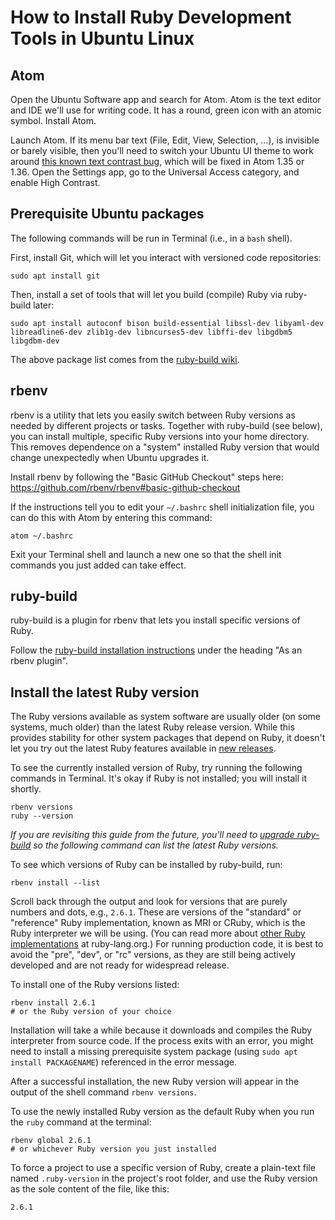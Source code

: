 # How to Install Ruby Development Tools in Ubuntu Linux

## Atom

Open the Ubuntu Software app and search for Atom. Atom is the text editor and IDE we'll use for writing code. It has a round, green icon with an atomic symbol. Install Atom.

Launch Atom. If its menu bar text (File, Edit, View, Selection, …), is invisible or barely visible, then you'll need to switch your Ubuntu UI theme to work around [this known text contrast bug](https://github.com/atom/atom/issues/18535), which will be fixed in Atom 1.35 or 1.36. Open the Settings app, go to the Universal Access category, and enable High Contrast.

## Prerequisite Ubuntu packages

The following commands will be run in Terminal (i.e., in a `bash` shell).

First, install Git, which will let you interact with versioned code repositories:  
```
sudo apt install git
```

Then, install a set of tools that will let you build (compile) Ruby via ruby-build later:  
```
sudo apt install autoconf bison build-essential libssl-dev libyaml-dev libreadline6-dev zlib1g-dev libncurses5-dev libffi-dev libgdbm5 libgdbm-dev
```
The above package list comes from the [ruby-build wiki](https://github.com/rbenv/ruby-build/wiki#suggested-build-environment).

## rbenv

rbenv is a utility that lets you easily switch between Ruby versions as needed by different projects or tasks. Together with ruby-build (see below), you can install multiple, specific Ruby versions into your home directory. This removes dependence on a "system" installed Ruby version that would change unexpectedly when Ubuntu upgrades it.

Install rbenv by following the "Basic GitHub Checkout" steps here:  
https://github.com/rbenv/rbenv#basic-github-checkout

If the instructions tell you to edit your `~/.bashrc` shell initialization file, you can do this with Atom by entering this command:  
```
atom ~/.bashrc
```

Exit your Terminal shell and launch a new one so that the shell init commands you just added can take effect.


## ruby-build

ruby-build is a plugin for rbenv that lets you install specific versions of Ruby.

Follow the [ruby-build installation instructions](https://github.com/rbenv/ruby-build#installation) under the heading "As an rbenv plugin".


## Install the latest Ruby version

The Ruby versions available as system software are usually older (on some systems, much older) than the latest Ruby release version. While this provides stability for other system packages that depend on Ruby, it doesn't let you try out the latest Ruby features available in [new releases](https://www.ruby-lang.org/en/news/).

To see the currently installed version of Ruby, try running the following commands in Terminal. It's okay if Ruby is not installed; you will install it shortly.  
```
rbenv versions
ruby --version
```

_If you are revisiting this guide from the future, you'll need to [upgrade ruby-build](https://github.com/rbenv/ruby-build#upgrading) so the following command can list the latest Ruby versions._

To see which versions of Ruby can be installed by ruby-build, run:  
```
rbenv install --list
```

Scroll back through the output and look for versions that are purely numbers and dots, e.g., `2.6.1`. These are versions of the "standard" or "reference" Ruby implementation, known as MRI or CRuby, which is the Ruby interpreter we will be using. (You can read more about [other Ruby implementations](https://www.ruby-lang.org/en/about/) at ruby-lang.org.) For running production code, it is best to avoid the "pre", "dev", or "rc" versions, as they are still being actively developed and are not ready for widespread release.

To install one of the Ruby versions listed:  
```
rbenv install 2.6.1
# or the Ruby version of your choice
```

Installation will take a while because it downloads and compiles the Ruby interpreter from source code. If the process exits with an error, you might need to install a missing prerequisite system package (using `sudo apt install PACKAGENAME`) referenced in the error message.

After a successful installation, the new Ruby version will appear in the output of the shell command  `rbenv versions`.

To use the newly installed Ruby version as the default Ruby when you run the `ruby` command at the terminal:  
```
rbenv global 2.6.1
# or whichever Ruby version you just installed
```

To force a project to use a specific version of Ruby, create a plain-text file named `.ruby-version` in the project's root folder, and use the Ruby version as the sole content of the file, like this:  
```
2.6.1
```
